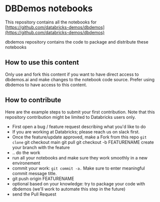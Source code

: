 # DBDemos notebooks

This repository contains all the notebooks for [https://github.com/databricks-demos/dbdemos](https://github.com/databricks-demos/dbdemos)

dbdemos repository contains the code to package and distribute these notebooks


## How to use this content

Only use and fork this content if you want to have direct access to dbdemos.ai and make changes to the notebook code source.
Prefer using dbdemos to have access to this content.

## How to contribute

Here are the example steps to submit your first contribution.
Note that this repository contribution might be limited to Databricks users only.

- First open a bug / feature request describing what you'd like to do
- If you are working at Databricks; please reach us on slack first.
- Once the feature/update approved, make a Fork from this repo
  `git clone`
   git checkout main
   git pull
   git checkout -b FEATURENAME create your branch with the feature 
- .. do the work 
- run all your notebooks and make sure they work smoothly in a new environement
- commit your work: `git commit -a.` Make sure to enter meaningful commit message title.
- git push origin FEATURENAME
- optional based on your knowledge: try to package your code with dbdemos (we'll work to automate this step in the future)
- send the Pull Request


